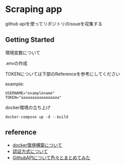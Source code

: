 # Scraping app

github apiを使ってリポジトリのissueを収集する

## Getting Started

環境変数について

.envの作成

TOKENについては下部のReferenceを参考にしてください

example:

```
USERNAME="examplename"
TOKEN="aaaaaaaaaaaaaaaaa"
```


docker環境の立ち上げ

```
docker-compose up -d --build
```





## reference
- [docker環境構築について](https://qiita.com/jhorikawa_err/items/fb9c03c0982c29c5b6d5)
- [認証方式について](https://docs.github.com/ja/rest/overview/other-authentication-methods)
- [GithubAPIについて色々とまとめてみた](https://qiita.com/syossan27/items/dd3bd152792360c29d01)